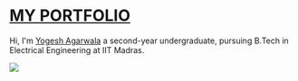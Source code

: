 # [MY PORTFOLIO](https://yogeshiitm.github.io/)
Hi, I'm [Yogesh Agarwala](https://yogeshiitm.github.io/) a second-year undergraduate, pursuing B.Tech in Electrical Engineering at IIT Madras.

![](https://yogeshiitm.github.io/images/website.jpg)
